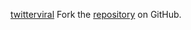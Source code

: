 [twitterviral](https://twitterviral.pages.dev)
Fork the [repository](https://github.com/lapelive) on GitHub.